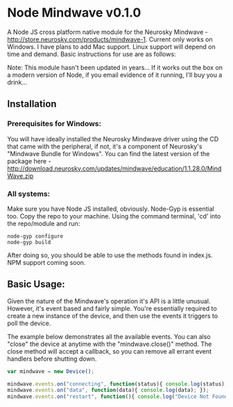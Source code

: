 # Node Mindwave v0.1.0

A Node JS cross platform native module for the Neurosky Mindwave - http://store.neurosky.com/products/mindwave-1.
Current only works on Windows. I have plans to add Mac support. Linux support will depend on time and demand. Basic instructions for use are as follows:

Note: This module hasn't been updated in years... If it works out the box on a modern version of Node, if you email evidence of it running, I'll buy you a drink...

## Installation

### Prerequisites for Windows:

You will have ideally installed the Neurosky Mindwave driver using the CD that came with the peripheral,
if not, it's a component of Neurosky's "Mindwave Bundle for Windows".
You can find the latest version of the package here - http://download.neurosky.com/updates/mindwave/education/1.1.28.0/MindWave.zip

### All systems:

Make sure you have Node JS installed, obviously. Node-Gyp is essential too.
Copy the repo to your machine. Using the command terminal, 'cd' into the repo/module and run:

```
node-gyp configure
node-gyp build
```

After doing so, you should be able to use the methods found in index.js.
NPM support coming soon.

## Basic Usage:

Given the nature of the Mindwave's operation it's API is a little unusual. However, it's event based and fairly simple.
You're essentially required to create a new instance of the device, and then use the events it triggers to poll the device.

The example below demonstrates all the available events.
You can also "close" the device at anytime with the "mindwave.close()" method.
The close method will accept a callback, so you can remove all errant event handlers before shutting down.

```javascript
var mindwave = new Device();

mindwave.events.on("connecting", function(status){ console.log(status); });
mindwave.events.on("data", function(data){ console.log(data); });
mindwave.events.on("restart", function(){ console.log("Device Not Found: Restart"); });

```

